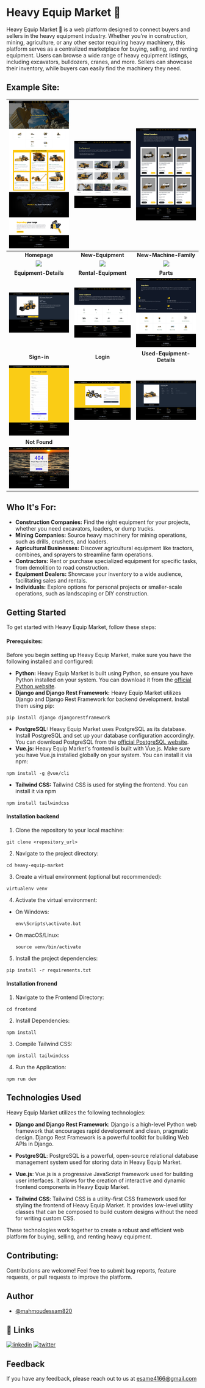 # Heavy Equip Market 🚜 

Heavy Equip Market 🛒 is a web platform designed to connect buyers and sellers in the heavy equipment industry. Whether you're in construction, mining, agriculture, or any other sector requiring heavy machinery, this platform serves as a centralized marketplace for buying, selling, and renting equipment. Users can browse a wide range of heavy equipment listings, including excavators, bulldozers, cranes, and more. Sellers can showcase their inventory, while buyers can easily find the machinery they need.


## Example Site:

| ![](screenshots/home.png)| ![](screenshots/new-equipment.png) | ![](screenshots/new-machine-family.png) |
|:---:|:---:|:---:|
| **Homepage**  | **New-Equipment**  | **New-Machine-Family**  |
| ![](screenshots/features.png) | ![](screenshots/project.png) | ![](screenshots/projects.png) |
| **Equipment-Details** | **Rental-Equipment** | **Parts** | 
| ![](screenshots/equipment-details.png) | ![](screenshots/rental-equipment.png) | ![](screenshots/parts.png) |
| **Sign-in** | **Login** | **Used-Equipment-Details** | 
| ![](screenshots/heavy-signin.png) | ![](screenshots/heavy-login.png) | ![](screenshots/used-equipment-details.png) |
| **Not Found** |  
| ![](screenshots/not-found.png) | 


## Who It's For:

- **Construction Companies:** Find the right equipment for your projects, whether you need excavators, loaders, or dump trucks.
- **Mining Companies:** Source heavy machinery for mining operations, such as drills, crushers, and loaders.
- **Agricultural Businesses:** Discover agricultural equipment like tractors, combines, and sprayers to streamline farm operations.
- **Contractors:** Rent or purchase specialized equipment for specific tasks, from demolition to road construction.
- **Equipment Dealers:** Showcase your inventory to a wide audience, facilitating sales and rentals.
- **Individuals:** Explore options for personal projects or smaller-scale operations, such as landscaping or DIY construction.


## Getting Started

To get started with Heavy Equip Market, follow these steps:

#### Prerequisites:

Before you begin setting up Heavy Equip Market, make sure you have the following installed and configured:

- **Python:** Heavy Equip Market is built using Python, so ensure you have Python installed on your system. You can download it from the [official Python website](https://www.python.org/).
- **Django and Django Rest Framework:** Heavy Equip Market utilizes Django and Django Rest Framework for backend development. Install them using pip:
``` 
pip install django djangorestframework
```
- **PostgreSQL:** Heavy Equip Market uses PostgreSQL as its database. Install PostgreSQL and set up your database configuration accordingly. You can download PostgreSQL from the [official PostgreSQL website](https://www.postgresql.org/).
- **Vue.js:** Heavy Equip Market's frontend is built with Vue.js. Make sure you have Vue.js installed globally on your system. You can install it via npm:
```
npm install -g @vue/cli
```
- **Tailwind CSS:** Tailwind CSS is used for styling the frontend. You can install it via npm
```
npm install tailwindcss
```

#### Installation backend

1. Clone the repository to your local machine:
```
git clone <repository_url>
```

2. Navigate to the project directory:
```
cd heavy-equip-market
```

3. Create a virtual environment (optional but recommended):
```
virtualenv venv
```

4. Activate the virtual environment:
- On Windows:
    ```
    env\Scripts\activate.bat
    ```
- On macOS/Linux:
    ```
    source venv/bin/activate
    ```

5. Install the project dependencies:
```
pip install -r requirements.txt
```

#### Installation fronend 

1. Navigate to the Frontend Directory:
```
cd frontend
```

2. Install Dependencies:
```
npm install
```

3. Compile Tailwind CSS:
```
npm install tailwindcss
```

4. Run the Application:
```
npm run dev
```


## Technologies Used

Heavy Equip Market utilizes the following technologies:

- **Django and Django Rest Framework**: Django is a high-level Python web framework that encourages rapid development and clean, pragmatic design. Django Rest Framework is a powerful toolkit for building Web APIs in Django.
  
- **PostgreSQL**: PostgreSQL is a powerful, open-source relational database management system used for storing data in Heavy Equip Market.

- **Vue.js**: Vue.js is a progressive JavaScript framework used for building user interfaces. It allows for the creation of interactive and dynamic frontend components in Heavy Equip Market.

- **Tailwind CSS**: Tailwind CSS is a utility-first CSS framework used for styling the frontend of Heavy Equip Market. It provides low-level utility classes that can be composed to build custom designs without the need for writing custom CSS.

These technologies work together to create a robust and efficient web platform for buying, selling, and renting heavy equipment.

## Contributing:

Contributions are welcome! Feel free to submit bug reports, feature requests, or pull requests to improve the platform.

## Author

- [@mahmoudessam820](https://github.com/mahmoudessam820)

## 🔗 Links

[![linkedin](https://img.shields.io/badge/linkedin-0A66C2?style=for-the-badge&logo=linkedin&logoColor=white)](https://www.linkedin.com/in/mahmoud-el-kariouny-822719149/)
[![twitter](https://img.shields.io/badge/twitter-1DA1F2?style=for-the-badge&logo=twitter&logoColor=white)](https://twitter.com/Mahmoud42275)


## Feedback

If you have any feedback, please reach out to us at esame4166@gmail.com
